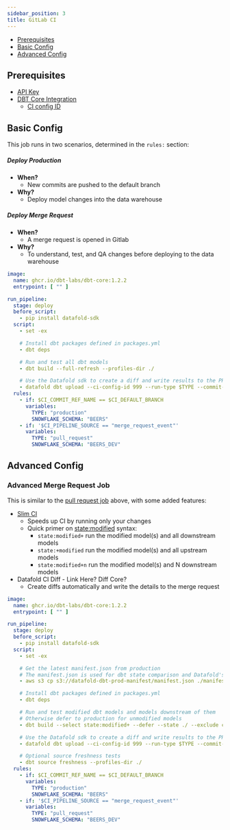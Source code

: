 ```yaml
---
sidebar_position: 3
title: GitLab CI
---
```

* [Prerequisites](gitlab_ci.md#prerequisites)
* [Basic Config](gitlab_ci.md#basic-config)
* [Advanced Config](gitlab_ci.md#advanced-config)

## Prerequisites
- [API Key](/integrations/orchestration/datafold-sdk#generate-a-datafold-api-key)
- [DBT Core Integration](/integrations/orchestration/dbt_core.md)
  - [CI config ID](/integrations/orchestration/dbt_core#next-steps)

## Basic Config

This job runs in two scenarios, determined in the `rules:` section:
##### Deploy Production
* **When?**
  * New commits are pushed to the default branch
* **Why?**
  * Deploy model changes into the data warehouse
##### Deploy Merge Request
* **When?**
    * A merge request is opened in Gitlab
* **Why?**
    * To understand, test, and QA changes before deploying to the data warehouse

```yml
image:
  name: ghcr.io/dbt-labs/dbt-core:1.2.2
  entrypoint: [ "" ]

run_pipeline:
  stage: deploy
  before_script:
    - pip install datafold-sdk
  script:
    - set -ex

    # Install dbt packages defined in packages.yml
    - dbt deps

    # Run and test all dbt models
    - dbt build --full-refresh --profiles-dir ./

    # Use the Datafold sdk to create a diff and write results to the PR
    - datafold dbt upload --ci-config-id 999 --run-type $TYPE --commit-sha $CI_COMMIT_SHA
  rules:
    - if: $CI_COMMIT_REF_NAME == $CI_DEFAULT_BRANCH
      variables:
        TYPE: "production"
        SNOWFLAKE_SCHEMA: "BEERS"
    - if: '$CI_PIPELINE_SOURCE == "merge_request_event"'
      variables:
        TYPE: "pull_request"
        SNOWFLAKE_SCHEMA: "BEERS_DEV" 
```

## Advanced Config

### Advanced Merge Request Job
This is similar to the [pull request job](github_actions.md#pull-request-job) above, with some added features:
* [Slim CI](https://docs.getdbt.com/docs/dbt-cloud/using-dbt-cloud/cloud-enabling-continuous-integration#configuring-a-dbt-cloud-ci-job)
    * Speeds up CI by running only your changes
    * Quick primer on [state:modified](https://docs.getdbt.com/reference/node-selection/methods#the-state-method) syntax:
        * `state:modified+` run the modified model(s) and all downstream models
        * `state:+modified` run the modified model(s) and all upstream models
        * `state:modified+n` run the modified model(s) and N downstream models
* Datafold CI Diff - Link Here? Diff Core?
    * Create diffs automatically and write the details to the merge request

```yml
image:
  name: ghcr.io/dbt-labs/dbt-core:1.2.2
  entrypoint: [ "" ]

run_pipeline:
  stage: deploy
  before_script:
    - pip install datafold-sdk
  script:
    - set -ex

    # Get the latest manifest.json from production
    # The manifest.json is used for dbt state comparison and Datafold's diff comparison
    - aws s3 cp s3://datafold-dbt-prod-manifest/manifest.json ./manifest.json

    # Install dbt packages defined in packages.yml
    - dbt deps

    # Run and test modified dbt models and models downstream of them
    # Otherwise defer to production for unmodified models
    - dbt build --select state:modified+ --defer --state ./ --exclude config.materialized:snapshot --profiles-dir ./

    # Use the Datafold sdk to create a diff and write results to the PR
    - datafold dbt upload --ci-config-id 999 --run-type $TYPE --commit-sha $CI_COMMIT_SHA

    # Optional source freshness tests
    - dbt source freshness --profiles-dir ./
  rules:
    - if: $CI_COMMIT_REF_NAME == $CI_DEFAULT_BRANCH
      variables:
        TYPE: "production"
        SNOWFLAKE_SCHEMA: "BEERS"
    - if: '$CI_PIPELINE_SOURCE == "merge_request_event"'
      variables:
        TYPE: "pull_request"
        SNOWFLAKE_SCHEMA: "BEERS_DEV" 
```
